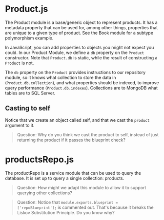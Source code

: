 # Product.js
The Product module is a base/generic object to represent products. It has a metadata property that can be used for, among other things, properties that are unique to a given type of product. See the Book module for a subtype polymorphism example.

In JavaScript, you can add properties to objects you might not expect you could. In our Product Module, we define a `db` property on the `Product` constructor. Note that `Product.db` is static, while the result of constructing a `Product` is not.

The `db` property on the `Product` provides instructions to our repository module, so it knows what collection to store the data in (`Product.db.collection`), and what properties should be indexed, to improve query performance (`Product.db.indexes`). Collections are to MongoDB what tables are to SQL Server.

## Casting to self
Notice that we create an object called self, and that we cast the `product` argument to it.

> Question: Why do you think we cast the product to self, instead of just returning the product if it passes the blueprint check?

# productsRepo.js
The productRepo is a service module that can be used to query the database. It is set up to query a single collection: products.

> Question: How might we adapt this module to allow it to support querying other collections?

> Question: Notice that `module.exports.blueprint = ['repoBlueprint'];` is commented out. That's because it breaks the Liskov Substitution Principle. Do you know why?
